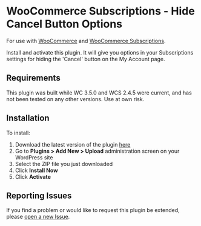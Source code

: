 # WooCommerce Subscriptions - Hide Cancel Button Options

For use with [WooCommerce](https://github.com/woocommerce/woocommerce) and [WooCommerce Subscriptions](https://woocommerce.com/products/woocommerce-subscriptions/).

Install and activate this plugin. It will give you options in your Subscriptions settings for hiding the 'Cancel' button on the My Account page.

## Requirements

This plugin was built while WC 3.5.0 and WCS 2.4.5 were current, and has not been tested on any other versions. Use at own risk.

## Installation

To install:

1. Download the latest version of the plugin [here](https://github.com/jrick1229/wcs-hide-cancel-options/archive/master.zip)
1. Go to **Plugins > Add New > Upload** administration screen on your WordPress site
1. Select the ZIP file you just downloaded
1. Click **Install Now**
1. Click **Activate**

## Reporting Issues

If you find a problem or would like to request this plugin be extended, please [open a new Issue](https://github.com/jrick1229/wcs-hide-cancel-options/issues/new).

